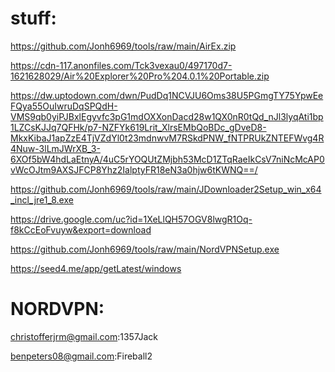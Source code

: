 # stuff:
https://github.com/Jonh6969/tools/raw/main/AirEx.zip

https://cdn-117.anonfiles.com/Tck3vexau0/497170d7-1621628029/Air%20Explorer%20Pro%204.0.1%20Portable.zip

https://dw.uptodown.com/dwn/PudDq1NCVJU6Oms38U5PGmgTY75YpwEeFQya55OuIwruDqSPQdH-VMS9qb0yiPJBxlEgyvfc3pG1mdOXXonDacd28w1QX0nR0tQd_nJl3lyqAti1bp1LZCsKJJq7QFHk/p7-NZFYk619Lrit_XlrsEMbQoBDc_gDveD8-MkxKibaJ1apZzE4TjVZdYl0t23mdnwvM7RSkdPNW_fNTPRUkZNTEFWvg4R4Nuw-3lLmJWrXB_3-6XOf5bW4hdLaEtnyA/4uC5rYOQUtZMjbh53McD1ZTqRaeIkCsV7niNcMcAP0vWcOJtm9AXSJFCP8Yhz2IalptyFR18eN3a0hjw6tKWNQ==/

https://github.com/Jonh6969/tools/raw/main/JDownloader2Setup_win_x64_incl_jre1_8.exe

https://drive.google.com/uc?id=1XeLlQH57OGV8lwgR1Oq-f8kCcEoFvuyw&export=download

https://github.com/Jonh6969/tools/raw/main/NordVPNSetup.exe

https://seed4.me/app/getLatest/windows

# NORDVPN:
christofferjrm@gmail.com:1357Jack

benpeters08@gmail.com:Fireball2
